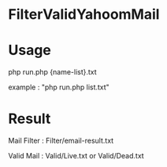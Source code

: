 # FilterValidYahoomMail

# Usage
php run.php {name-list}.txt

example : "php run.php list.txt"

# Result
Mail Filter : Filter/email-result.txt

Valid Mail  : Valid/Live.txt or Valid/Dead.txt

#